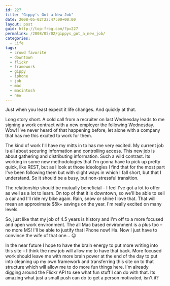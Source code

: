 ```yaml
---
id: 227
title: "Gippy's Got a New Job"
date: 2008-05-02T22:47:00+00:00
layout: post
guid: http://top-frog.com/?p=227
permalink: /2008/05/02/gippys_got_a_new_job/
categories:
  - Life
tags:
  - crowd favorite
  - downtown
  - flickr
  - framework
  - gippy
  - iphone
  - job
  - mac
  - macintosh
  - new
---
```

Just when you least expect it life changes. And quickly at that.

Long story short. A cold call from a recruiter on last Wednesday leads to me signing a work contract with a new employer the following Wednesday. Wow! I've never heard of that happening before, let alone with a company that has me this excited to work for them.

The kind of work I'll have my mitts in to has me very excited. My current job is all about securing information and controlling access. This new job is about gathering and distributing information. Such a wild contrast. Its working in some new methodologies that I'm gonna have to pick up pretty quick, like REST, but as I look at those ideologies I find that for the most part I've been following them but with slight ways in which I fall short, but that I understand. So it should be a busy, but non-stressful transition.

The relationship should be mutually beneficial – I feel I've got a lot to offer as well as a lot to learn. On top of that it is downtown, so we'll be able to sell a car and I'll ride my bike again. Rain, snow or shine I love that. That will mean an approximate $5k+ savings on the year. I'm really excited on many levels.

So, just like that my job of 4.5 years is history and I'm off to a more focused and open work environment. The all Mac based environment is a plus too – no more MS! I'll be able to justify that iPhone now! Ha. Now I just have to convince the wife of that one… 😉

In the near future I hope to have the brain energy to put more writing into this site – I think the new job will allow me to have that back. More focused work should leave me with more brain power at the end of the day to put into cleaning up my own framework and transferring this site on to that structure which will allow me to do more fun things here. I'm already digging around the Flickr API to see what fun stuff I can do with that. Its amazing what just a small push can do to get a person motivated, isn't it?
